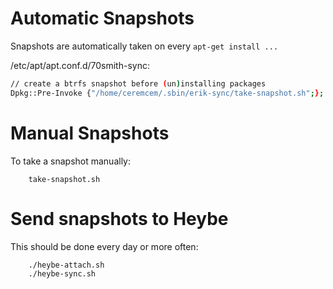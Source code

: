 # Automatic Snapshots

Snapshots are automatically taken on every `apt-get install ...`

/etc/apt/apt.conf.d/70smith-sync:
```bash
// create a btrfs snapshot before (un)installing packages
Dpkg::Pre-Invoke {"/home/ceremcem/.sbin/erik-sync/take-snapshot.sh";};
```

# Manual Snapshots

To take a snapshot manually:

        take-snapshot.sh

# Send snapshots to Heybe

This should be done every day or more often:

        ./heybe-attach.sh
        ./heybe-sync.sh
